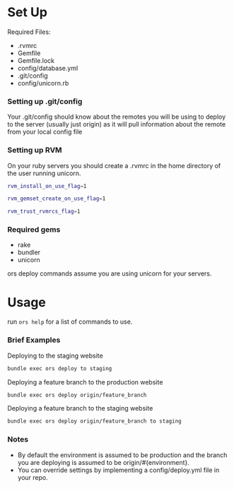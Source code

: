 # Set Up

Required Files:

* .rvmrc
* Gemfile
* Gemfile.lock
* config/database.yml
* .git/config
* config/unicorn.rb


### Setting up .git/config


Your .git/config should know about the remotes you will be using to deploy to the server (usually just origin) as it will pull information about the remote from your local config file


### Setting up RVM

On your ruby servers you should create a .rvmrc in the home directory of the user running unicorn.
```bash
rvm_install_on_use_flag=1

rvm_gemset_create_on_use_flag=1

rvm_trust_rvmrcs_flag=1
```


### Required gems

* rake
* bundler
* unicorn

ors deploy commands assume you are using unicorn for your servers.



# Usage

run `ors help` for a list of commands to use.


### Brief Examples

Deploying to the staging website

```bash
bundle exec ors deploy to staging
```

Deploying a feature branch to the production website

```bash
bundle exec ors deploy origin/feature_branch
```

Deploying a feature branch to the staging website

```bash
bundle exec ors deploy origin/feature_branch to staging
```

### Notes
* By default the environment is assumed to be production and the branch you are deploying is assumed to be origin/#{environment}.
* You can override settings by implementing a config/deploy.yml file in your repo.



